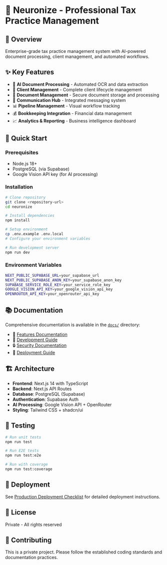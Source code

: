 # 🏢 Neuronize - Professional Tax Practice Management

## 🎯 Overview
Enterprise-grade tax practice management system with AI-powered document processing, client management, and automated workflows.

## ✨ Key Features
- 🤖 **AI Document Processing** - Automated OCR and data extraction
- 👥 **Client Management** - Complete client lifecycle management
- 📄 **Document Management** - Secure document storage and processing
- 💬 **Communication Hub** - Integrated messaging system
- 📊 **Pipeline Management** - Visual workflow tracking
- 💰 **Bookkeeping Integration** - Financial data management
- 📈 **Analytics & Reporting** - Business intelligence dashboard

## 🚀 Quick Start

### Prerequisites
- Node.js 18+
- PostgreSQL (via Supabase)
- Google Vision API key (for AI processing)

### Installation
```bash
# Clone repository
git clone <repository-url>
cd neuronize

# Install dependencies
npm install

# Setup environment
cp .env.example .env.local
# Configure your environment variables

# Run development server
npm run dev
```

### Environment Variables
```bash
NEXT_PUBLIC_SUPABASE_URL=your_supabase_url
NEXT_PUBLIC_SUPABASE_ANON_KEY=your_supabase_anon_key
SUPABASE_SERVICE_ROLE_KEY=your_service_role_key
GOOGLE_VISION_API_KEY=your_google_vision_api_key
OPENROUTER_API_KEY=your_openrouter_api_key
```

## 📚 Documentation
Comprehensive documentation is available in the [`docs/`](./docs/) directory:

- 🚀 [Features Documentation](./docs/features/)
- 🏢 [Development Guide](./docs/development/)
- 🔒 [Security Documentation](./docs/security/)
- 🚀 [Deployment Guide](./docs/deployment/)

## 🏗️ Architecture
- **Frontend**: Next.js 14 with TypeScript
- **Backend**: Next.js API Routes
- **Database**: PostgreSQL (Supabase)
- **Authentication**: Supabase Auth
- **AI Processing**: Google Vision API + OpenRouter
- **Styling**: Tailwind CSS + shadcn/ui

## 🧪 Testing
```bash
# Run unit tests
npm run test

# Run E2E tests
npm run test:e2e

# Run with coverage
npm run test:coverage
```

## 🚀 Deployment
See [Production Deployment Checklist](./docs/deployment/production-checklist.md) for detailed deployment instructions.

## 📄 License
Private - All rights reserved

## 🤝 Contributing
This is a private project. Please follow the established coding standards and documentation practices.
